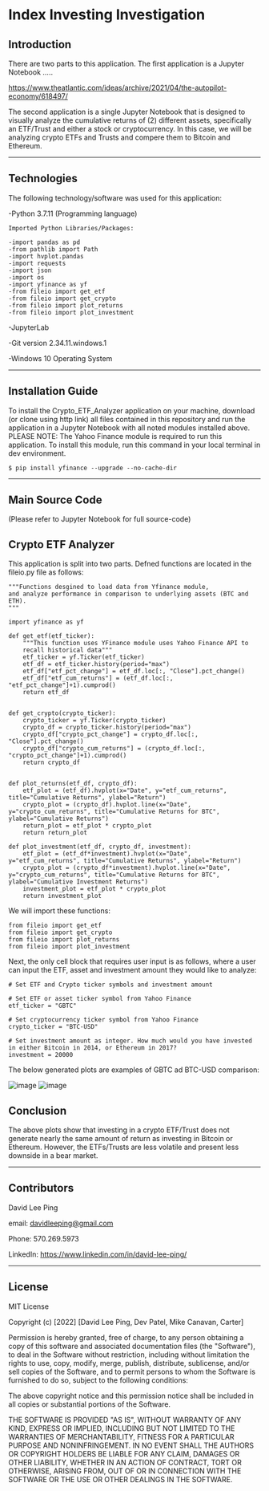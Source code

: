 # Index Investing Investigation
## Introduction
There are two parts to this application. The first application is a Jupyter Notebook .....

https://www.theatlantic.com/ideas/archive/2021/04/the-autopilot-economy/618497/

The second application is a single Jupyter Notebook that is designed to visually analyze the cumulative returns of (2) different assets, specifically an ETF/Trust and either a stock or cryptocurrency. In this case, we will be analyzing crypto ETFs and Trusts and compere them to Bitcoin and Ethereum.

---

## Technologies

The following technology/software was used for this application:


-Python 3.7.11 (Programming language)

    Imported Python Libraries/Packages:
    
    -import pandas as pd
    -from pathlib import Path
    -import hvplot.pandas
    -import requests
    -import json
    -import os
    -import yfinance as yf
    -from fileio import get_etf
    -from fileio import get_crypto
    -from fileio import plot_returns
    -from fileio import plot_investment
    
-JupyterLab

-Git version 2.34.11.windows.1

-Windows 10 Operating System

---

## Installation Guide

To install the Crypto_ETF_Analyzer application on your machine, download (or clone using http link) all files contained in this repository and run the application in a Jupyter Notebook with all noted modules installed above. PLEASE NOTE: The Yahoo Finance module is required to run this application. To install this module, run this command in your local terminal in dev environment.
```
$ pip install yfinance --upgrade --no-cache-dir
```
---

## Main Source Code
(Please refer to Jupyter Notebook for full source-code)
## Crypto ETF Analyzer

This application is split into two parts. Defned functions are located in the fileio.py file as follows:
```
"""Functions desgined to load data from Yfinance module,
and analyze performance in comparison to underlying assets (BTC and ETH).
"""

import yfinance as yf

def get_etf(etf_ticker):
    """This function uses YFinance module uses Yahoo Finance API to
    recall historical data"""
    etf_ticker = yf.Ticker(etf_ticker)
    etf_df = etf_ticker.history(period="max")
    etf_df["etf_pct_change"] = etf_df.loc[:, "Close"].pct_change()
    etf_df["etf_cum_returns"] = (etf_df.loc[:, "etf_pct_change"]+1).cumprod()
    return etf_df


def get_crypto(crypto_ticker):
    crypto_ticker = yf.Ticker(crypto_ticker)
    crypto_df = crypto_ticker.history(period="max")
    crypto_df["crypto_pct_change"] = crypto_df.loc[:, "Close"].pct_change()
    crypto_df["crypto_cum_returns"] = (crypto_df.loc[:, "crypto_pct_change"]+1).cumprod()
    return crypto_df

        
def plot_returns(etf_df, crypto_df):
    etf_plot = (etf_df).hvplot(x="Date", y="etf_cum_returns", title="Cumulative Returns", ylabel="Return")
    crypto_plot = (crypto_df).hvplot.line(x="Date", y="crypto_cum_returns", title="Cumulative Returns for BTC", ylabel="Cumulative Returns")
    return_plot = etf_plot * crypto_plot
    return return_plot
    
def plot_investment(etf_df, crypto_df, investment):
    etf_plot = (etf_df*investment).hvplot(x="Date", y="etf_cum_returns", title="Cumulative Returns", ylabel="Return")
    crypto_plot = (crypto_df*investment).hvplot.line(x="Date", y="crypto_cum_returns", title="Cumulative Returns for BTC", ylabel="Cumulative Investment Returns")
    investment_plot = etf_plot * crypto_plot
    return investment_plot
```
We will import these functions:
```
from fileio import get_etf
from fileio import get_crypto
from fileio import plot_returns
from fileio import plot_investment
```
Next, the only cell block that requires user input is as follows, where a user can input the ETF, asset and investment amount they would like to analyze:
```
# Set ETF and Crypto ticker symbols and investment amount

# Set ETF or asset ticker symbol from Yahoo Finance
etf_ticker = "GBTC"

# Set cryptocurrency ticker symbol from Yahoo Finance
crypto_ticker = "BTC-USD"

# Set investment amount as integer. How much would you have invested in either Bitcoin in 2014, or Ethereum in 2017?
investment = 20000
```
The below generated plots are examples of GBTC ad BTC-USD comparison:

![image](https://user-images.githubusercontent.com/96163075/155423311-d5c07909-0398-43f4-a571-49fd3e46d8ca.png)
![image](https://user-images.githubusercontent.com/96163075/155423348-5670bf7b-ddad-4a60-ade3-4bee70f04098.png)

## Conclusion
The above plots show that investing in a crypto ETF/Trust does not generate nearly the same amount of return as investing in Bitcoin or Ethereum. However, the ETFs/Trusts are less volatile and present less downside in a bear market.

---

## Contributors

David Lee Ping

email: davidleeping@gmail.com

Phone: 570.269.5973

LinkedIn: https://www.linkedin.com/in/david-lee-ping/

---

## License

MIT License

Copyright (c) [2022] [David Lee Ping, Dev Patel, Mike Canavan, Carter]

Permission is hereby granted, free of charge, to any person obtaining a copy
of this software and associated documentation files (the "Software"), to deal
in the Software without restriction, including without limitation the rights
to use, copy, modify, merge, publish, distribute, sublicense, and/or sell
copies of the Software, and to permit persons to whom the Software is
furnished to do so, subject to the following conditions:

The above copyright notice and this permission notice shall be included in all
copies or substantial portions of the Software.

THE SOFTWARE IS PROVIDED "AS IS", WITHOUT WARRANTY OF ANY KIND, EXPRESS OR
IMPLIED, INCLUDING BUT NOT LIMITED TO THE WARRANTIES OF MERCHANTABILITY,
FITNESS FOR A PARTICULAR PURPOSE AND NONINFRINGEMENT. IN NO EVENT SHALL THE
AUTHORS OR COPYRIGHT HOLDERS BE LIABLE FOR ANY CLAIM, DAMAGES OR OTHER
LIABILITY, WHETHER IN AN ACTION OF CONTRACT, TORT OR OTHERWISE, ARISING FROM,
OUT OF OR IN CONNECTION WITH THE SOFTWARE OR THE USE OR OTHER DEALINGS IN THE
SOFTWARE.
